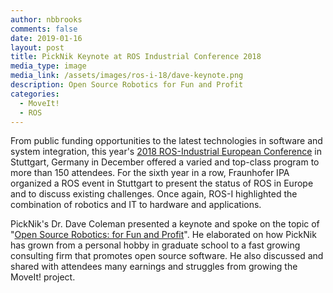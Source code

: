 ```yaml
---
author: nbbrooks
comments: false
date: 2019-01-16
layout: post
title: PickNik Keynote at ROS Industrial Conference 2018
media_type: image
media_link: /assets/images/ros-i-18/dave-keynote.png
description: Open Source Robotics for Fun and Profit
categories:
  - MoveIt!
  - ROS
---
```


From public funding opportunities to the latest technologies in software and system integration, this year's [2018 ROS-Industrial European Conference](https://rosindustrial.org/events/2018/12/11/ros-industrial-conference-2018) in Stuttgart, Germany in December offered a varied and top-class program to more than 150 attendees. For the sixth year in a row, Fraunhofer IPA organized a ROS event in Stuttgart to present the status of ROS in Europe and to discuss existing challenges. Once again, ROS-I highlighted the combination of robotics and IT to hardware and applications.

PickNik's Dr. Dave Coleman presented a keynote and spoke on the topic of "[Open Source Robotics: for Fun and Profit](https://www.youtube.com/watch?v=Ui2ceU0D8VE)". He elaborated on how PickNik has grown from a personal hobby in graduate school to a fast growing consulting firm that promotes open source software. He also discussed and shared with attendees many earnings and struggles from growing the MoveIt! project.
